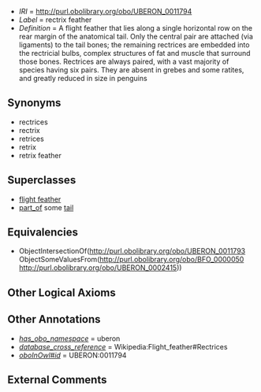  * *IRI* = http://purl.obolibrary.org/obo/UBERON_0011794
 * *Label* = rectrix feather
 * *Definition* = A flight feather that lies along a single horizontal row on the rear margin of the anatomical tail. Only the central pair are attached (via ligaments) to the tail bones; the remaining rectrices are embedded into the rectricial bulbs, complex structures of fat and muscle that surround those bones. Rectrices are always paired, with a vast majority of species having six pairs. They are absent in grebes and some ratites, and greatly reduced in size in penguins

## Synonyms

 * rectrices
 * rectrix
 * retrices
 * retrix
 * retrix feather

## Superclasses

 * [flight feather](../../UBERON/93/UBERON_0011793.md)
 * [part_of](../../BFO/50/BFO_0000050.md) some [tail](../../UBERON/15/UBERON_0002415.md)

## Equivalencies

 * ObjectIntersectionOf(<http://purl.obolibrary.org/obo/UBERON_0011793> ObjectSomeValuesFrom(<http://purl.obolibrary.org/obo/BFO_0000050> <http://purl.obolibrary.org/obo/UBERON_0002415>))

## Other Logical Axioms


## Other Annotations

 * *[has_obo_namespace](../../ce/oboInOwl#hasOBONamespace.md)* = uberon
 * *[database_cross_reference](../../ef/oboInOwl#hasDbXref.md)* = Wikipedia:Flight_feather#Rectrices
 * *[oboInOwl#id](../../id/oboInOwl#id.md)* = UBERON:0011794

## External Comments


